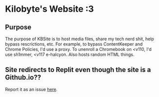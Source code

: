 # Kilobyte's Website :3
## Purpose
The purpose of KBSite is to host media files, share my tech nerd shit, help bypass rescrictions, etc. For example, to bypass ContentKeeper and Chrome Policies, I'd use a proxy. To unenroll a Chromebook on <v110, I'd use sh1mmer, <v117 e-halcyon. Also hosts random HTML things.
## Site redirects to Replit even though the site is a Github.io??
Report it as an issue [here](https://github.com/kkilobyte/kkilobyte.github.io/issues).